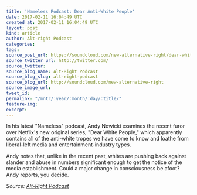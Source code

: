 ```yaml
---
title: 'Nameless Podcast: Dear Anti-White People'
date: 2017-02-11 16:04:49 UTC
created_at: 2017-02-11 16:04:49 UTC
layout: post
kind: article
author: Alt-right Podcast
categories: 
tags: 
source_post_url: https://soundcloud.com/new-alternative-right/dear-white-people
source_twitter_url: http://twitter.com/
source_twitter: 
source_blog_name: Alt-Right Podcast
source_blog_slug: alt-right-podcast
source_blog_url: http://soundcloud.com/new-alternative-right
source_image_url: 
tweet_id: 
permalink: "/mntr/:year/:month/:day/:title/"
feature-img: 
excerpt: 
---
```

In his latest "Nameless" podcast, Andy Nowicki examines the recent furor over Netflix's new original series, "Dear White People," which apparently contains all of the anti-white tropes we have come to know and loathe from liberal-left media and entertainment-industry types.

Andy notes that, unlike in the recent past, whites are pushing back against slander and abuse in numbers significant enough to get the notice of the media establishment. Could a major change in consciousness be afoot? Andy reports, you decide.<div class="">
    <i>Source: <a href="http://soundcloud.com/new-alternative-right">Alt-Right Podcast</a></i>
</div>
